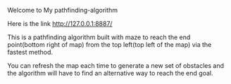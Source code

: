 Welcome to My pathfinding-algorithm


Here is the link http://127.0.0.1:8887/


This is a pathfinding algorithm built with maze to reach the end point(bottom right of map) from the top left(top left of the map) via the fastest method.

You can refresh the map each time to generate a new set of obstacles and the algorithm will have to find an alternative way to reach the end goal.
